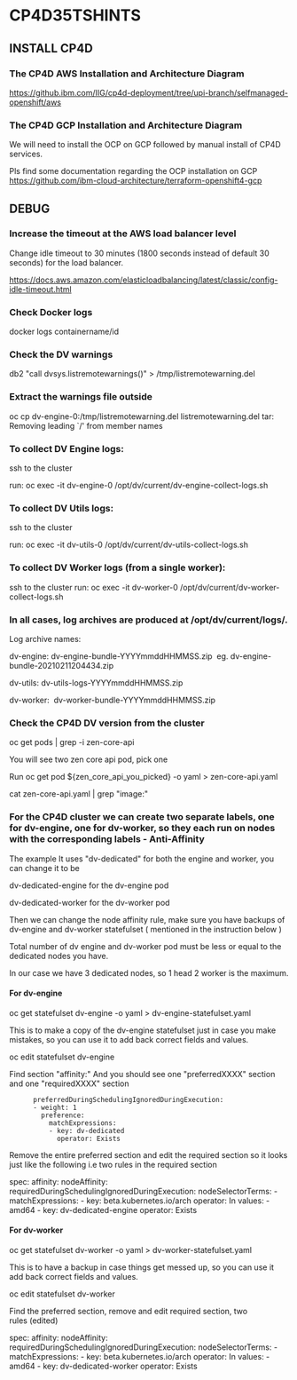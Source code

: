 # CP4D35TSHINTS

## INSTALL CP4D

### The CP4D AWS Installation and Architecture Diagram
https://github.ibm.com/IIG/cp4d-deployment/tree/upi-branch/selfmanaged-openshift/aws

### The CP4D GCP Installation and Architecture Diagram
We will need to install the OCP on GCP followed by manual install of CP4D services. 

Pls find some documentation regarding the OCP installation on GCP 
https://github.com/ibm-cloud-architecture/terraform-openshift4-gcp

## DEBUG

### Increase the timeout at the AWS load balancer level 
Change idle timeout to 30 minutes (1800 seconds instead of default 30 seconds) for the load balancer.

https://docs.aws.amazon.com/elasticloadbalancing/latest/classic/config-idle-timeout.html 

### Check Docker logs
docker logs containername/id 

### Check the DV warnings
db2 "call dvsys.listremotewarnings()" > /tmp/listremotewarning.del

### Extract the warnings file outside
oc cp dv-engine-0:/tmp/listremotewarning.del listremotewarning.del
tar: Removing leading `/' from member names

### To collect DV Engine logs:
ssh to the cluster

run: oc exec -it dv-engine-0 /opt/dv/current/dv-engine-collect-logs.sh

### To collect DV Utils logs:
ssh to the cluster

run: oc exec -it dv-utils-0 /opt/dv/current/dv-utils-collect-logs.sh

### To collect DV Worker logs (from a single worker):
ssh to the cluster
run: oc exec -it dv-worker-0 /opt/dv/current/dv-worker-collect-logs.sh

### In all cases, log archives are produced at /opt/dv/current/logs/.

Log archive names:

dv-engine: dv-engine-bundle-YYYYmmddHHMMSS.zip  eg. dv-engine-bundle-20210211204434.zip

dv-utils: dv-utils-logs-YYYYmmddHHMMSS.zip

dv-worker:  dv-worker-bundle-YYYYmmddHHMMSS.zip

### Check the CP4D DV version from the cluster

oc get pods | grep -i zen-core-api 

You will see two zen core api pod, pick one 

Run oc get pod ${zen_core_api_you_picked} -o yaml > zen-core-api.yaml

cat zen-core-api.yaml | grep "image:"

### For the CP4D cluster we can create two separate labels, one for dv-engine, one for dv-worker, so they each run on nodes with the corresponding labels - Anti-Affinity

The example It uses "dv-dedicated" for both the engine and worker, you can change it to be

dv-dedicated-engine for the dv-engine pod

dv-dedicated-worker for the dv-worker pod

Then we can change the node affinity rule, make sure you have backups of dv-engine and dv-worker statefulset ( mentioned in the instruction below )

Total number of dv engine and dv-worker pod must be less or equal to the dedicated nodes you have.  

In our case we have 3 dedicated nodes, so 1 head 2 worker is the maximum.

#### For dv-engine

oc get statefulset dv-engine -o yaml > dv-engine-statefulset.yaml

This is to make a copy of the dv-engine statefulset just in case you make mistakes, so you can use it to add back correct fields and values.

oc edit statefulset dv-engine

Find section "affinity:" And you should see one "preferredXXXX" section and one "requiredXXXX" section

          preferredDuringSchedulingIgnoredDuringExecution:
          - weight: 1
            preference:
              matchExpressions:
              - key: dv-dedicated
                operator: Exists

Remove the entire preferred section and edit the required section so it looks just like the following i.e two rules in the required section

   spec:
      affinity:
        nodeAffinity:
          requiredDuringSchedulingIgnoredDuringExecution:
            nodeSelectorTerms:
            - matchExpressions:
              - key: beta.kubernetes.io/arch
                operator: In
                values:
                - amd64
              - key: dv-dedicated-engine
                operator: Exists

#### For dv-worker

oc get statefulset dv-worker -o yaml > dv-worker-statefulset.yaml 

This is to have a backup in case things get messed up, so you can use it add back correct fields and values.

oc edit statefulset dv-worker

Find the preferred section, remove and edit required section, two rules (edited)

   spec:
      affinity:
        nodeAffinity:
          requiredDuringSchedulingIgnoredDuringExecution:
            nodeSelectorTerms:
            - matchExpressions:
              - key: beta.kubernetes.io/arch
                operator: In
                values:
                - amd64
              - key: dv-dedicated-worker
                operator: Exists
